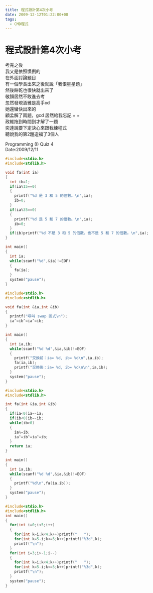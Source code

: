 ```yaml
---
title: 程式設計第4次小考
date: 2009-12-12T01:22:00+08
tags:
  - CMD程式
---
```

# 程式設計第4次小考

考完之後  
我又是依照慣例的  
在外面討論題目  
有一個學長出來之後就說「我恨星星題」  
然後餅乾也很快就出來了  
敬顏居然不敢進去考  
忽然發現涵雅是高手xd  
她還蠻快出來的  
顧孟解了兩題，gcd 居然給我忘記 = =  
政維拖到時間到才解了一題  
奕達說要下定決心來跟我練程式  
聽說我的第2題造福了3個人  
  
Programming (I) Quiz 4  
Date:2009/12/11

```cpp
#include<stdio.h>
#include<stdlib.h>

void fa(int ia)
{
  int ib=1;
  if(ia%15==0)
  {
    printf("%d 是 3 和 5 的倍數。\n",ia);
    ib=0;
  }
  if(ia%35==0)
  {
    printf("%d 是 5 和 7 的倍數。\n",ia);
    ib=0;
  }
  if(ib)printf("%d 不是 3 和 5 的倍數，也不是 5 和 7 的倍數。\n",ia);
}

int main()
{
  int ia;
  while(scanf("%d",&ia)!=EOF)
  {
    fa(ia);
  }
  system("pause");
}
```

  

```cpp
#include<stdio.h>
#include<stdlib.h>

void fa(int &ia,int &ib)
{
  printf("呼叫 swap 函式\n");
  ia^=ib^=ia^=ib;
}

int main()
{
  int ia,ib;
  while(scanf("%d %d",&ia,&ib)!=EOF)
  {
    printf("交換前：ia= %d, ib= %d\n",ia,ib);
    fa(ia,ib);
    printf("交換後：ia= %d, ib= %d\n\n",ia,ib);
  }
  system("pause");
}
```

  

```cpp
#include<stdio.h>
#include<stdlib.h>

int fa(int &ia,int &ib)
{
  if(ia<0)ia=-ia;
  if(ib<0)ib=-ib;
  while(ib>0)
  {
    ia%=ib;
    ia^=ib^=ia^=ib;
  }
  return ia;
}

int main()
{
  int ia,ib;
  while(scanf("%d %d",&ia,&ib)!=EOF)
  {
    printf("%d\n",fa(ia,ib));
  }
  system("pause");
}
```

  

```cpp
#include<stdio.h>
#include<stdlib.h>
int main()
{
  for(int i=0;i<5;i++)
  {
    for(int k=i;k<4;k++)printf("   ");
    for(int k=5-i;k<=5;k++)printf("%3d",k);
    printf("\n");
  }
  for(int i=3;i>-1;i--)
  {
    for(int k=i;k<4;k++)printf("   ");
    for(int k=5-i;k<=5;k++)printf("%3d",k);
    printf("\n");
  }
  system("pause");
}
```